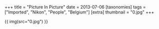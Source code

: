 +++
title = "Picture In Picture"
date = 2013-07-06
[taxonomies]
tags = ["Imported", "Nikon", "People", "Belgium"]
[extra]
thumbnail = "0.jpg"
+++

{{ img(src="0.jpg") }}
